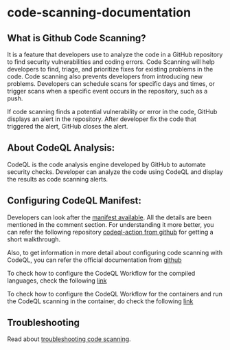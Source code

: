 # code-scanning-documentation

## What is Github Code Scanning?
It  is a feature that developers use to analyze the code in a GitHub repository to find security vulnerabilities and coding errors.
Code Scanning will help developers to find, triage, and prioritize fixes for existing problems in the code. 
Code scanning also prevents developers from introducing new problems. Developers can schedule scans for specific days and times, or trigger scans 
when a specific event occurs in the repository, such as a push.

If code scanning finds a potential vulnerability or error in the code, GitHub displays an alert in the repository.
After developer fix the code that triggered the alert, GitHub closes the alert. 

## About CodeQL Analysis:
CodeQL is the code analysis engine developed by GitHub to automate security checks.
Developer can analyze the code using CodeQL and display the results as code scanning alerts.

## Configuring CodeQL Manifest:
Developers can look after the [manifest available](https://github.com/atlanhq/code-scanning-documentation/blob/main/codeql.yml).
All the details are been mentioned in the comment section.
For understanding it more better, you can refer the following repository [codeql-action from github](https://github.com/github/codeql-action/) for getting
a short walkthrough.

Also, to get information in more detail about configuring code scanning with CodeQL, 
you can refer the official documentation from [github](https://docs.github.com/en/enterprise-server@3.3/code-security/code-scanning/automatically-scanning-your-code-for-vulnerabilities-and-errors/configuring-code-scanning)

To check how to configure the CodeQL Workflow for the compiled languages, check the following [link](https://docs.github.com/en/enterprise-server@3.3/code-security/code-scanning/automatically-scanning-your-code-for-vulnerabilities-and-errors/configuring-the-codeql-workflow-for-compiled-languages)

To check how to configure the CodeQL Workflow for the containers and run the CodeQL scanning in the container, do check the following [link](https://docs.github.com/en/enterprise-server@3.3/code-security/code-scanning/automatically-scanning-your-code-for-vulnerabilities-and-errors/running-codeql-code-scanning-in-a-container)

## Troubleshooting

Read about [troubleshooting code scanning](https://help.github.com/en/github/finding-security-vulnerabilities-and-errors-in-your-code/troubleshooting-code-scanning).
